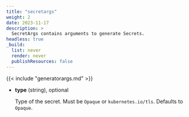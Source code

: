 ```yaml
---
title: "secretargs"
weight: 2
date: 2023-11-17
description: >
  SecretArgs contains arguments to generate Secrets.
headless: true
_build:
  list: never
  render: never
  publishResources: false
---
```


{{< include "generatorargs.md" >}}

* **type** (string), optional

    Type of the secret. Must be `Opaque` or `kubernetes.io/tls`. Defaults to `Opaque`.
